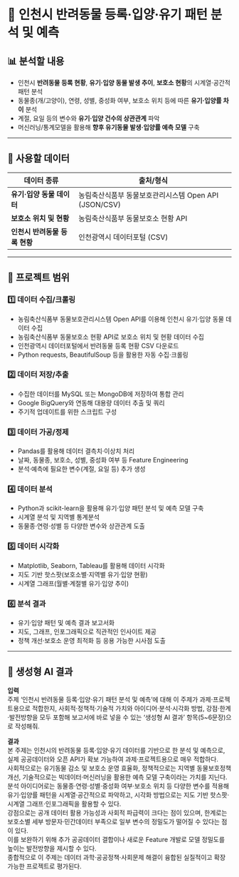 # 🐾 인천시 반려동물 등록·입양·유기 패턴 분석 및 예측

## 📊 분석할 내용
- 인천시 **반려동물 등록 현황**, **유기·입양 동물 발생 추이**, **보호소 현황**의 시계열·공간적 패턴 분석  
- 동물종(개/고양이), 연령, 성별, 중성화 여부, 보호소 위치 등에 따른 **유기·입양률 차이** 분석  
- 계절, 요일 등의 변수와 **유기·입양 건수의 상관관계** 파악  
- 머신러닝/통계모델을 활용해 **향후 유기동물 발생·입양률 예측 모델** 구축  

---

## 📂 사용할 데이터
| 데이터 종류 | 출처/형식 |
|---|---|
| **유기·입양 동물 데이터** | 농림축산식품부 동물보호관리시스템 Open API (JSON/CSV) |
| **보호소 위치 및 현황** | 농림축산식품부 동물보호소 현황 API |
| **인천시 반려동물 등록 현황** | 인천광역시 데이터포털 (CSV) |

---

## 📌 프로젝트 범위

### 1️⃣ 데이터 수집/크롤링
- 농림축산식품부 동물보호관리시스템 Open API를 이용해 인천시 유기·입양 동물 데이터 수집  
- 농림축산식품부 동물보호소 현황 API로 보호소 위치 및 현황 데이터 수집  
- 인천광역시 데이터포털에서 반려동물 등록 현황 CSV 다운로드  
- Python requests, BeautifulSoup 등을 활용한 자동 수집·크롤링

### 2️⃣ 데이터 저장/추출
- 수집한 데이터를 MySQL 또는 MongoDB에 저장하여 통합 관리  
- Google BigQuery와 연동해 대용량 데이터 추출 및 쿼리  
- 주기적 업데이트를 위한 스크립트 구성

### 3️⃣ 데이터 가공/정제
- Pandas를 활용해 데이터 결측치·이상치 처리  
- 날짜, 동물종, 보호소, 성별, 중성화 여부 등 Feature Engineering  
- 분석·예측에 필요한 변수(계절, 요일 등) 추가 생성

### 4️⃣ 데이터 분석
- Python과 scikit-learn을 활용해 유기·입양 패턴 분석 및 예측 모델 구축  
- 시계열 분석 및 지역별 통계분석  
- 동물종·연령·성별 등 다양한 변수와 상관관계 도출

### 5️⃣ 데이터 시각화
- Matplotlib, Seaborn, Tableau를 활용해 데이터 시각화  
- 지도 기반 핫스팟(보호소별·지역별 유기·입양 현황)  
- 시계열 그래프(월별·계절별 유기·입양 추이)

### 6️⃣ 분석 결과
- 유기·입양 패턴 및 예측 결과 보고서화  
- 지도, 그래프, 인포그래픽으로 직관적인 인사이트 제공  
- 정책 개선·보호소 운영 최적화 등 응용 가능한 시사점 도출

---

## 🤖 생성형 AI 결과
**입력**   
주제 ‘인천시 반려동물 등록·입양·유기 패턴 분석 및 예측’에 대해 이 주제가 과제·프로젝트용으로 적합한지, 사회적·정책적·기술적 가치와 아이디어·분석·시각화 방법, 강점·한계·발전방향을 모두 포함해 보고서에 바로 넣을 수 있는 ‘생성형 AI 결과’ 항목(5~6문장)으로 작성해줘.

**결과**   
본 주제는 인천시의 반려동물 등록·입양·유기 데이터를 기반으로 한 분석 및 예측으로, 실제 공공데이터와 오픈 API가 확보 가능하여 과제·프로젝트용으로 매우 적합하다.  
사회적으로는 유기동물 감소 및 보호소 운영 효율화, 정책적으로는 지역별 동물보호정책 개선, 기술적으로는 빅데이터·머신러닝을 활용한 예측 모델 구축이라는 가치를 지닌다.  
분석 아이디어로는 동물종·연령·성별·중성화 여부·보호소 위치 등 다양한 변수를 적용해 유기·입양률 패턴을 시계열·공간적으로 파악하고, 시각화 방법으로는 지도 기반 핫스팟·시계열 그래프·인포그래픽을 활용할 수 있다.  
강점으로는 공개 데이터 활용 가능성과 사회적 파급력이 크다는 점이 있으며, 한계로는 보호소별 세부 방문자·민간데이터 부족으로 일부 변수의 정밀도가 떨어질 수 있다는 점이 있다.  
이를 보완하기 위해 추가 공공데이터 결합이나 새로운 Feature 개발로 모델 정밀도를 높이는 발전방향을 제시할 수 있다.  
종합적으로 이 주제는 데이터 과학·공공정책·사회문제 해결이 융합된 실질적이고 확장 가능한 프로젝트로 평가된다.
